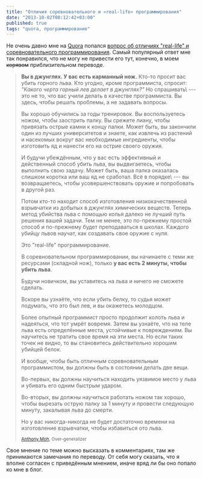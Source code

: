 ```yaml
---
title: "Отличия соревновательного и «real-life» программирования"
date: "2013-10-02T08:12:42+03:00"
published: true
tags: "quora, программирование"
---
```


Не очень давно мне на [Quorа] попался [вопрос об отличиях "real-life" и соревновательного программирования].
Самый популярный ответ мне так понравился, что не могу не привести его тут, конечно, в моем ~~корявом~~
приблизительном переводе.

> **Вы в джунглях. У вас есть карманный нож.** Кто-то просит вас убить горного льва. Кто угодно, кроме программиста,
> спросит: *"Какого черта горный лев делает в джунглях?"* Но спрашивать\ --- это не то, что вас учили делать в качестве
> программиста. Вы здесь, чтобы решать проблемы, а не задавать вопросы.
>
> Вы хорошо обучились за годы тренировок. Вы воспользуетесь ножом, чтобы заострить палку. Вы срежете лиану, чтобы
> привязать острые камни к концу палки. Может быть, вы закончили один из лучших университетов и знаете, как извлечь из
> растений и насекомых вокруг вас необходимые ингредиенты, чтобы изготовить яд и нанести его на острие своего оружия.
>
> И будучи убеждённым, что у вас есть эффективный и действенный способ убить льва, вы выдвигаетесь, чтобы выполнить
> свою задачу. Может быть, ваша палка оказалась слишком коротка или ваш яд не сработал. Всё в порядке\ ---
> вы возвращаетесь, чтобы усовершенствовать оружие и попробовать в другой раз.
>
> Потом кто-то находит способ изготовления низкокачественной взрывчатки из добытых в джунглях химических веществ.
> Теперь метод убийства льва с помощью копья далеко не лучший путь решения вашей задачи. Тем не менее, это по-прежнему
> простой способ и по-прежнему будет преподаваться в школах. Каждого убийцу львов научат, как создавать свое оружие
> с нуля.
>
> Это "real-life" программирование.
>
> В соревновательном программировании, вы начинаете с теми же ресурсами (складной нож), только **у вас есть 2 минуты,
> чтобы убить льва**.
>
> Будучи новичком, вы уставитесь на льва и ничего не сможете сделать.
>
> Вскоре вы узнаёте, что если убить белку, то судья может подумать, что это был лев, и вы окажетесь молодцом.
>
> Более опытный программист просто продолжит колоть льва и надеяться, что тот умрёт вовремя. Затем вы узнаёте,
> что на теле льва есть определённые места, устойчивые к повреждениям. Вы научитесь не тратить свое время на эти места.
> Но если таких точек не видно, то вы становитесь действительно хорошим убийцей белок.
>
> И вообще, чтобы быть отличным соревновательным программистом, вы должны быть в состоянии делать две вещи.
>
> Во-первых, вы должны научиться находить уязвимое место у льва и убивать его одним быстрым ударом.
>
> Во-вторых, вы должны научиться работать ножом так хорошо, чтобы вырезать острую палку за ​​1 минуту и провести
> следующую минуту, закалывая льва до смерти.
>
> Но у вас никогда-никогда не будет достаточно времени на изготовление взрывчатки, чтобы избавиться ото льва.
>
> <small>[Anthony Moh], Over-generalizer</small>

Свое мнение по теме можно высказать в комментариях, там же принимаются замечания по переводу. От себя могу сказать,
что я вполне согласен с приведённым мнением, иначе вряд ли бы оно попало ко мне в блог.

[Quorа]: http://www.quora.com/
[вопрос об отличиях "real-life" и соревновательного программирования]: http://www.quora.com/Competitive-Programming/How-is-competitive-programming-different-from-real-life-programming
[Anthony Moh]: http://www.quora.com/Anthony-Moh